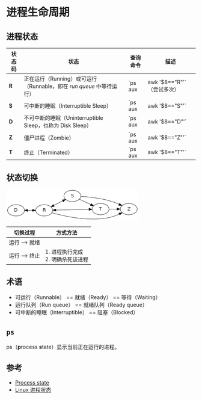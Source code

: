 # 进程生命周期

## 进程状态

| 状态码 | 状态                                                                 | 查询命令                             | 描述                                                                                                                                                                        |
| ------ | -------------------------------------------------------------------- | ------------------------------------ | --------------------------------------------------------------------------------------------------------------------------------------------------------------------------- |
| **R**  | 正在运行（Running）或可运行（Runnable，即在 _run queue_ 中等待运行） | `ps aux | awk '$8=="R"'`（尝试多次） | 对应于教科书中的 **运行**（RUNNING）和 **就绪**（READY）状态：<br> * 运行：进程获得 CPU 时间片 <br> * 就绪：进程已获得除 CPU 以外的其他系统资源（意味着也会消耗内存等资源） |
| **S**  | 可中断的睡眠（Interruptible Sleep）                                  | `ps aux | awk '$8=="S"'`             | 进程等待某些条件存在或某些 [信号](../signal/README.md) 到达（亦称 _阻塞_），比如程序中调用 `sleep()` 函数                                                                   |
| **D**  | 不可中断的睡眠（Uninterruptible Sleep，也称为 Disk Sleep）           | `ps aux | awk '$8=="D"'`             | 类似于 _可中断睡眠_，不同的是接收到信号时，进程不会被唤醒并切换为 _可运行_，意味着无法杀死（`kill -9`）该进程                                                               |
| **Z**  | 僵尸进程（Zombie）                                                   | `ps aux | awk '$8=="Z"'`             | 进程已终止，但其父进程尚未发出 `wait4()` 系统调用。被其父进程终止但没有被回收的进程                                                                                         |
| **T**  | 终止（Terminated）                                                   | `ps aux | awk '$8=="T"'`             | 如果进程收到 SIGSTOP、SIGTSTP、SIGTTIN 或 SIGTTOU 信号（其默认操作是停止发送它们的进程）或者在调试时收到任何信号，则会出现此状态                                            |

## 状态切换

![Process state](.images/process-state.png)

| 切换过程      | 方式方法                               |
| ------------- | -------------------------------------- |
| 运行 --> 就绪 |                                        |
| 运行 --> 终止 | 1. 进程执行完成 <br> 2. 明确杀死该进程 |

## 术语

* 可运行（Runnable） == 就绪（Ready） == 等待（Waiting）
* 运行队列（Run queue） == 就绪队列（Ready queue）
* 可中断的睡眠（Interruptible） == 阻塞（Blocked）

## `ps`

ps（**p**rocess **s**tate）显示当前正在运行的进程。

## 参考

* [Process state](https://en.wikipedia.org/wiki/Process_state)
* [Linux 进程状态](https://www.cnblogs.com/diegodu/p/9167671.html)